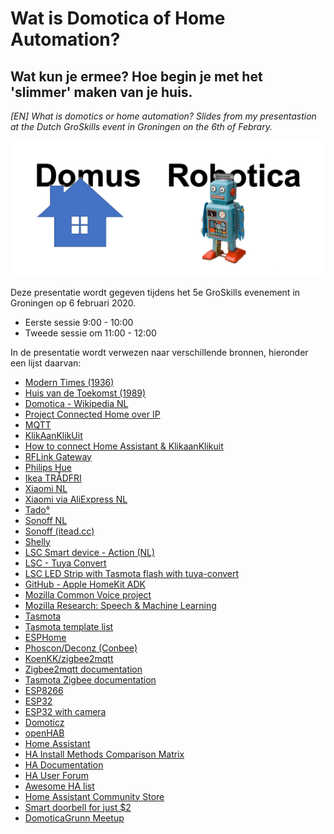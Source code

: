 # Wat is Domotica of Home Automation?

## Wat kun je ermee? Hoe begin je met het 'slimmer' maken van je huis.

_[EN] What is domotics or home automation? Slides from my presentastion at the Dutch GroSkills event in Groningen on the 6th of Febrary._

![Domotica](images/Domus_plus_Robotica.png)

Deze presentatie wordt gegeven tijdens het 5e GroSkills evenement in Groningen op 6 februari 2020.

- Eerste sessie 9:00 - 10:00
- Tweede sessie om 11:00 - 12:00

In de presentatie wordt verwezen naar verschillende bronnen, hieronder een lijst daarvan:

  * [Modern Times (1936)](https://en.wikipedia.org/wiki/Modern_Times_(film))
  * [Huis van de Toekomst (1989)](https://nl.wikipedia.org/wiki/Huis_van_de_Toekomst_(Nederland))
  * [Domotica - Wikipedia NL](https://nl.wikipedia.org/wiki/Domotica)
  * [Project Connected Home over IP](https://www.connectedhomeip.com/)
  * [MQTT](https://mqtt.org/)
  * [KlikAanKlikUit](https://www.klikaanklikuit.nl/)
  * [How to connect Home Assistant & KlikaanKlikuit](https://medium.com/@renesijnke/how-to-connect-home-assistant-klikaanklikuit-kaku-492f8e7fdf4a)
  * [RFLink Gateway](http://www.rflink.nl/blog2/)
  * [Philips Hue](https://www.philipshue.nl/)
  * [Ikea TRÅDFRI](https://www.ikea.com/nl/nl/search/products/?q=tradfri)
  * [Xiaomi NL](https://www.mi.com/nl/)
  * [Xiaomi via AliExpress NL](https://nl.aliexpress.com/wholesale?catId=0&initiative_id=SB_20200130012451&SearchText=xiaomi+smart+home)
  * [Tado°](https://www.tado.com/)
  * [Sonoff NL](https://www.sonoff.nl/)
  * [Sonoff (itead.cc)](https://www.itead.cc/smart-home.html)
  * [Shelly](https://shelly.cloud/)
  * [LSC Smart device - Action (NL)](https://www.action.com/nl-nl/search/?q=LSC+Smart)
  * [LSC - Tuya Convert](https://www.heise.de/ct/artikel/Tuya-Convert-Escaping-the-IoT-Cloud-no-solder-needed-4284830.html)
  * [LSC LED Strip with Tasmota flash with tuya-convert](https://www.martinvdm.nl/2019/10/01/lsc-led-strip-with-tasmota-flash-with-tuya-convert/)
  * [GitHub - Apple HomeKit ADK](https://github.com/apple/HomeKitADK)
  * [Mozilla Common Voice project](https://voice.mozilla.org/en)
  * [Mozilla Research: Speech & Machine Learning](https://research.mozilla.org/machine-learning/)
  * [Tasmota](https://tasmota.github.io/docs/#/)
  * [Tasmota template list](https://templates.blakadder.com/index.html)
  * [ESPHome](https://esphome.io/)
  * [Phoscon/Deconz (Conbee)](https://phoscon.de/en/conbee)
  * [KoenKK/zigbee2mqtt](https://github.com/Koenkk/zigbee2mqtt)
  * [Zigbee2mqtt documentation](https://www.zigbee2mqtt.io/)
  * [Tasmota Zigbee documentation](https://tasmota.github.io/docs/#/Zigbee)
  * [ESP8266](https://nl.aliexpress.com/item/32958591238.html)
  * [ESP32](https://www.aliexpress.com/item/33057018346.html)
  * [ESP32 with camera](https://nl.aliexpress.com/item/4000339060257.html)
  * [Domoticz](https://www.domoticz.com/)
  * [openHAB](https://www.openhab.org/)
  * [Home Assistant](https://www.home-assistant.io/)
  * [HA Install Methods Comparison Matrix](https://docs.google.com/document/d/1KJKfaigHbOQylUUAzCc1wUy70FdTGRFE61HXamgAb-Q/edit)
  * [HA Documentation](https://www.home-assistant.io/docs/)
  * [HA User Forum](https://community.home-assistant.io/)
  * [Awesome HA list](https://www.awesome-ha.com/)
  * [Home Assistant Community Store](https://hacs.xyz/)
  * [Smart doorbell for just $2](https://frenck.dev/diy-smart-doorbell-for-just-2-dollar/)
  * [DomoticaGrunn Meetup](https://www.meetup.com/DomoticaGrunn/)
